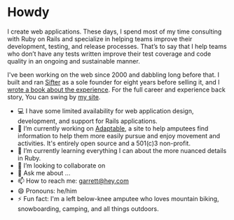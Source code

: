 # Howdy

I create web applications. These days, I spend most of my time consulting with Ruby on Rails and specialize in helping teams improve their development, testing, and release processes. That’s to say that I help teams who don’t have any tests written improve their test coverage and code quality in an ongoing and sustainable manner.

I've been working on the web since 2000 and dabbling long before that. I built and ran [Sifter](https://sifterapp.com) as a sole founder for eight years before selling it, and I [wrote a book about the experience](https://startingandsustaining.com). For the full career and experience back story, You can swing by [my site](https://garrettdimon.com/about/).

- 💻 I have some limited availability for web application design, development, and support for Rails applications.
- 🔭 I’m currently working on [Adaptable](https://github.com/adaptable-org), a site to help amputees find information to help them more easily pursue and enjoy movement and activities. It's entirely open source and a 501(c)3 non-profit.
- 🌱 I’m currently learning everything I can about the more nuanced details in Ruby.
- 👯 I’m looking to collaborate on 
- 💬 Ask me about ...
- 📫 How to reach me: [garrett@hey.com](mailto:garrett@hey.com)
- 😄 Pronouns: he/him
- ⚡ Fun fact: I'm a left below-knee amputee who loves mountain biking, snowboarding, camping, and all things outdoors.
